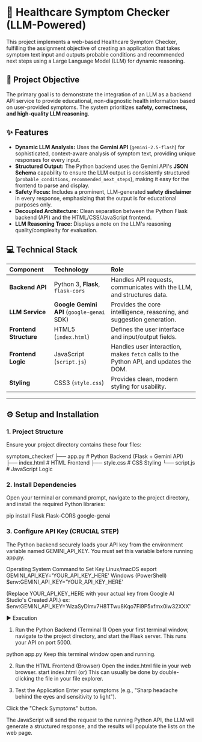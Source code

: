 # 🏥 Healthcare Symptom Checker (LLM-Powered)

This project implements a web-based Healthcare Symptom Checker, fulfilling the assignment objective of creating an application that takes symptom text input and outputs probable conditions and recommended next steps using a Large Language Model (LLM) for dynamic reasoning.

## 🎯 Project Objective

The primary goal is to demonstrate the integration of an LLM as a backend API service to provide educational, non-diagnostic health information based on user-provided symptoms. The system prioritizes **safety, correctness, and high-quality LLM reasoning**.

## ✨ Features

* **Dynamic LLM Analysis:** Uses the **Gemini API** (`gemini-2.5-flash`) for sophisticated, context-aware analysis of symptom text, providing unique responses for every input.
* **Structured Output:** The Python backend uses the Gemini API's **JSON Schema** capability to ensure the LLM output is consistently structured (`probable_conditions`, `recommended_next_steps`), making it easy for the frontend to parse and display.
* **Safety Focus:** Includes a prominent, LLM-generated **safety disclaimer** in every response, emphasizing that the output is for educational purposes only.
* **Decoupled Architecture:** Clean separation between the Python Flask backend (API) and the HTML/CSS/JavaScript frontend.
* **LLM Reasoning Trace:** Displays a note on the LLM's reasoning quality/complexity for evaluation.

## 💻 Technical Stack

| Component | Technology | Role |
| :--- | :--- | :--- |
| **Backend API** | Python 3, **Flask**, `flask-cors` | Handles API requests, communicates with the LLM, and structures data. |
| **LLM Service** | **Google Gemini API** (`google-genai` SDK) | Provides the core intelligence, reasoning, and suggestion generation. |
| **Frontend Structure** | HTML5 (`index.html`) | Defines the user interface and input/output fields. |
| **Frontend Logic** | JavaScript (`script.js`) | Handles user interaction, makes `fetch` calls to the Python API, and updates the DOM. |
| **Styling** | CSS3 (`style.css`) | Provides clean, modern styling for usability. |

---

## ⚙️ Setup and Installation

### 1. Project Structure

Ensure your project directory contains these four files:

symptom_checker/
├── app.py          # Python Backend (Flask + Gemini API)
├── index.html      # HTML Frontend
├── style.css       # CSS Styling
└── script.js       # JavaScript Logic


### 2. Install Dependencies

Open your terminal or command prompt, navigate to the project directory, and install the required Python libraries:

pip install Flask Flask-CORS google-genai

### 3. Configure API Key (CRUCIAL STEP)
The Python backend securely loads your API key from the environment variable named GEMINI_API_KEY. You must set this variable before running app.py.

Operating System	Command to Set Key
Linux/macOS	export GEMINI_API_KEY='YOUR_API_KEY_HERE'
Windows (PowerShell)	$env:GEMINI_API_KEY='YOUR_API_KEY_HERE'

(Replace YOUR_API_KEY_HERE with your actual key from Google AI Studio's Created API.)
ex: $env:GEMINI_API_KEY='AIzaSyDlmv7H8TTwu8Kqo7Fi9P5xfmx0iw32XXX'

▶️ Execution
1. Run the Python Backend (Terminal 1)
Open your first terminal window, navigate to the project directory, and start the Flask server. This runs your API on port 5000.

python app.py
Keep this terminal window open and running.

2. Run the HTML Frontend (Browser)
Open the index.html file in your web browser. 
start index.html (or)
This can usually be done by double-clicking the file in your file explorer.

3. Test the Application
Enter your symptoms (e.g., "Sharp headache behind the eyes and sensitivity to light").

Click the "Check Symptoms" button.

The JavaScript will send the request to the running Python API, the LLM will generate a structured response, and the results will populate the lists on the web page.